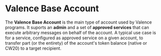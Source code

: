 # Valence Base Account

The **Valence Base Account** is the main type of account used by Valence programs. It suports an **admin** and a set of **approved services** that can execute arbitrary messages on behalf of the account.
A typical use case is for a service, configured as approved service on a given account, to transfer part (or the entirety) of the account's token balance (native or CW20) to a target recipient.
